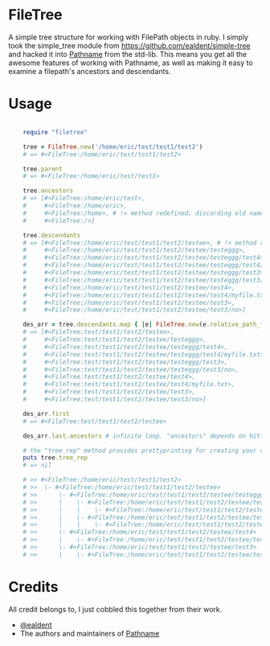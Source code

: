 # FileTree

A simple tree structure for working with FilePath objects in ruby. I simply took the simple_tree module from https://github.com/ealdent/simple-tree and hacked it into [Pathname](http://www.ruby-doc.org/stdlib-2.0/libdoc/pathname/rdoc/Pathname.html) from the std-lib. This means you get all the awesome features of working with Pathname, as well as making it easy to examine a filepath's ancestors and descendants.

# Usage

```ruby

    require "filetree"

    tree = FileTree.new('/home/eric/test/test1/test2')
    # => #<FileTree:/home/eric/test/test1/test2>

    tree.parent
    # => #<FileTree:/home/eric/test/test1>

    tree.ancestors
    # => [#<FileTree:/home/eric/test>,
    #     #<FileTree:/home/eric>,
    #     #<FileTree:/home>, # !> method redefined; discarding old name
    #     #<FileTree:/>]

    tree.descendants
    # => [#<FileTree:/home/eric/test/test1/test2/testee>, # !> method redefined; discarding old id
    #     #<FileTree:/home/eric/test/test1/test2/testee/testeggg>,
    #     #<FileTree:/home/eric/test/test1/test2/testee/testeggg/test4>,
    #     #<FileTree:/home/eric/test/test1/test2/testee/testeggg/test4/myfile.txt>,
    #     #<FileTree:/home/eric/test/test1/test2/testee/testeggg/test3>, # !> method redefined; discarding old identifier
    #     #<FileTree:/home/eric/test/test1/test2/testee/testeggg/test3/no>,
    #     #<FileTree:/home/eric/test/test1/test2/testee/test4>,
    #     #<FileTree:/home/eric/test/test1/test2/testee/test4/myfile.txt>,
    #     #<FileTree:/home/eric/test/test1/test2/testee/test3>,
    #     #<FileTree:/home/eric/test/test1/test2/testee/test3/no>]

    des_arr = tree.descendants.map { |e| FileTree.new(e.relative_path_from(FileTree.new('/home/eric'))) }
    # => [#<FileTree:test/test1/test2/testee>,
    #     #<FileTree:test/test1/test2/testee/testeggg>,
    #     #<FileTree:test/test1/test2/testee/testeggg/test4>,
    #     #<FileTree:test/test1/test2/testee/testeggg/test4/myfile.txt>,
    #     #<FileTree:test/test1/test2/testee/testeggg/test3>,
    #     #<FileTree:test/test1/test2/testee/testeggg/test3/no>,
    #     #<FileTree:test/test1/test2/testee/test4>,
    #     #<FileTree:test/test1/test2/testee/test4/myfile.txt>,
    #     #<FileTree:test/test1/test2/testee/test3>,
    #     #<FileTree:test/test1/test2/testee/test3/no>]

    des_arr.first
    # => #<FileTree:test/test1/test2/testee>

    des_arr.last.ancestors # infinite loop. "ancestors" depends on hitting "/" to stop.

    # the "tree_rep" method provides prettyprinting for creating your own to_s methods
    puts tree.tree_rep
    # => nil

    # >> #<FileTree:/home/eric/test/test1/test2>
    # >>  \- #<FileTree:/home/eric/test/test1/test2/testee>
    # >>      \- #<FileTree:/home/eric/test/test1/test2/testee/testeggg>
    # >>      |    \- #<FileTree:/home/eric/test/test1/test2/testee/testeggg/test4>
    # >>      |    |    \- #<FileTree:/home/eric/test/test1/test2/testee/testeggg/test4/myfile.txt>
    # >>      |    \- #<FileTree:/home/eric/test/test1/test2/testee/testeggg/test3>
    # >>      |    |    \- #<FileTree:/home/eric/test/test1/test2/testee/testeggg/test3/no>
    # >>      \- #<FileTree:/home/eric/test/test1/test2/testee/test4>
    # >>      |    \- #<FileTree:/home/eric/test/test1/test2/testee/test4/myfile.txt>
    # >>      \- #<FileTree:/home/eric/test/test1/test2/testee/test3>
    # >>      |    \- #<FileTree:/home/eric/test/test1/test2/testee/test3/no>

```
# Credits

All credit belongs to, I just cobbled this together from their work.

- [@ealdent](https://github.com/ealdent/simple-tree)
- The authors and maintainers of [Pathname](http://www.ruby-doc.org/stdlib-2.0/libdoc/pathname/rdoc/Pathname.html)